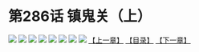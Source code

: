 # 第286话 镇鬼关（上）
![](https://mhpic.xiaomingtaiji.net/comic/D/斗破苍穹拆分版/286话/1.jpg-zymk.middle.webp)
![](https://mhpic.xiaomingtaiji.net/comic/D/斗破苍穹拆分版/286话/2.jpg-zymk.middle.webp)
![](https://mhpic.xiaomingtaiji.net/comic/D/斗破苍穹拆分版/286话/3.jpg-zymk.middle.webp)
![](https://mhpic.xiaomingtaiji.net/comic/D/斗破苍穹拆分版/286话/4.jpg-zymk.middle.webp)
![](https://mhpic.xiaomingtaiji.net/comic/D/斗破苍穹拆分版/286话/5.jpg-zymk.middle.webp)
![](https://mhpic.xiaomingtaiji.net/comic/D/斗破苍穹拆分版/286话/6.jpg-zymk.middle.webp)
![](https://mhpic.xiaomingtaiji.net/comic/D/斗破苍穹拆分版/286话/7.jpg-zymk.middle.webp)
![](https://mhpic.xiaomingtaiji.net/comic/D/斗破苍穹拆分版/286话/8.jpg-zymk.middle.webp)
[【上一章】](./285.md)
[【目录】](./READMD.md)
[【下一章】](./287.md)
